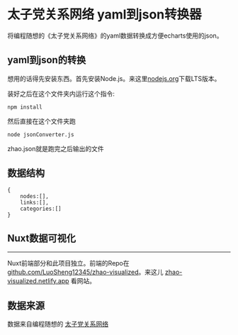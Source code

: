 # 太子党关系网络 yaml到json转换器
将编程随想的《太子党关系网络》的yaml数据转换成方便echarts使用的json。

## yaml到json的转换

想用的话得先安装东西。首先安装Node.js。来这里[nodejs.org](https://nodejs.org/en/)下载LTS版本。

装好之后在这个文件夹内运行这个指令:

    npm install

然后直接在这个文件夹跑 

    node jsonConverter.js

zhao.json就是跑完之后输出的文件

## 数据结构

    {
        nodes:[],
        links:[],
        categories:[]
    }

## Nuxt数据可视化
---
Nuxt前端部分和此项目独立。前端的Repo在 [github.com/LuoSheng12345/zhao-visualized](https://github.com/LuoSheng12345/zhao-visualized)。来这儿 [zhao-visualized.netlify.app](https://zhao-visualized.netlify.app) 看网站。
    
## 数据来源
数据来自编程随想的 [太子党关系网络](https://github.com/programthink/zhao)
